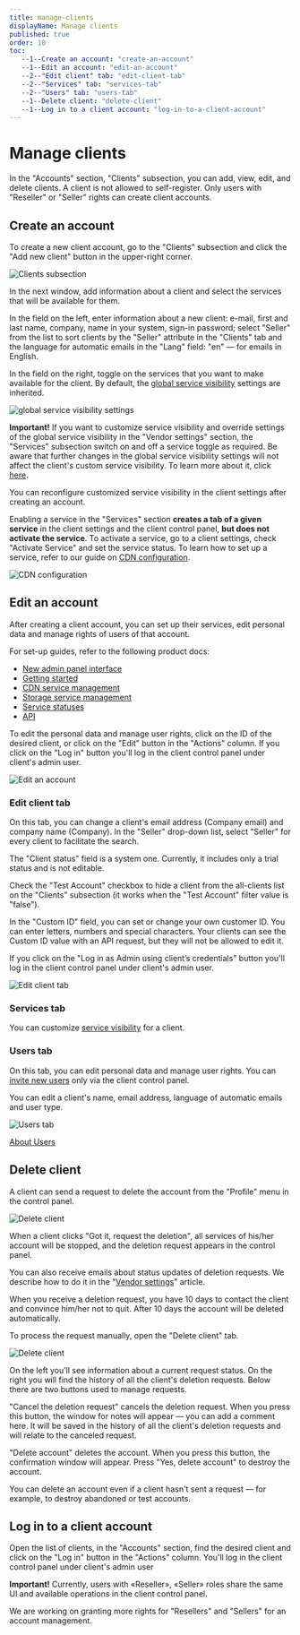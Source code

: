 ```yaml
---
title: manage-clients
displayName: Manage clients
published: true
order: 10
toc:
   --1--Create an account: "create-an-account"
   --1--Edit an account: "edit-an-account"
   --2--"Edit client" tab: "edit-client-tab"
   --2--"Services" tab: "services-tab"
   --2--"Users" tab: "users-tab"
   --1--Delete client: "delete-client"
   --1--Log in to a client account: "log-in-to-a-client-account"
---
```

# Manage clients

In the "Accounts" section, "Clients" subsection, you can add, view, edit, and delete clients. A client is not allowed to self-register. Only users with "Reseller" or "Seller" rights can create client accounts.

## Create an account

To create a new client account, go to the "Clients" subsection and click the "Add new client" button in the upper-right corner. 

<img src="https://assets.gcore.pro/docs/reseller-support/manuals/manage-clients/add-new-client-10.png" alt="Clients subsection ">

In the next window, add information about a client and select the services that will be available for them.

In the field on the left, enter information about a new client: e-mail, first and last name, company, name in your system, sign-in password; select "Seller" from the list to sort clients by the "Seller" attribute in the "Clients" tab and the language for automatic emails in the "Lang" field: "en" — for emails in English.

In the field on the right, toggle on the services that you want to make available for the client. By default, the <a href="https://gcore.com/docs/reseller-support/manuals/configure-global-visibility " target="_blank">global service visibility</a> settings are inherited.  

<img src="https://assets.gcore.pro/docs/reseller-support/manuals/manage-clients/list-of-services-20.png" alt="global service visibility settings">

**Important!** If you want to customize service visibility and override settings of the global service visibility in the "Vendor settings" section, the "Services" subsection switch on and off a service toggle as required. Be aware that further changes in the global service visibility settings will not affect the client's custom service visibility. To learn more about it, click <a href="https://gcore.com/docs/reseller-support/manuals/configure-personal-visibility " target="_blank">here</a>. 

You can reconfigure customized service visibility in the client settings after creating an account.

Enabling a service in the "Services" section **creates a tab of a given service** in the client settings and the client control panel, **but does not activate the service**. To activate a service, go to a client settings, check "Activate Service" and set the service status. To learn how to set up a service, refer to our guide on <a href="https://gcore.com/docs/reseller-support/cdn-service-management" target="_blank">CDN configuration</a>.

<img src="https://assets.gcore.pro/docs/reseller-support/manuals/manage-clients/cdn-settings-30.png" alt=" CDN configuration">

## Edit an account

After creating a client account, you can set up their services, edit personal data and manage rights of users of that account.

For set-up guides, refer to the following product docs:

- <a href="https://gcore.com/docs/reseller-support/new-admin-panel-interface" target="_blank">New admin panel interface</a>
- <a href="https://gcore.com/docs/reseller-support/getting-started" target="_blank">Getting started</a>
- <a href="https://gcore.com/docs/reseller-support/cdn-service-management" target="_blank">CDN service management</a>
- <a href="https://gcore.com/docs/reseller-support/storage-service-management" target="_blank">Storage service management</a>
- <a href="https://gcore.com/docs/reseller-support/service-statuses" target="_blank">Service statuses</a>
- <a href="https://gcore.com/docs/reseller-support/api" target="_blank">API</a>

To edit the personal data and manage user rights, click on the ID of the desired client, or click on the "Edit" button in the "Actions" сolumn. If you click on the "Log in" button you'll log in the client control panel under client's admin user. 

<img src="https://assets.gcore.pro/docs/reseller-support/manuals/manage-clients/edit-account-40.png" alt="Edit an account">

### Edit client tab

On this tab, you can change a client's email address (Company email) and company name (Company).  In the "Seller" drop-down list, select "Seller" for every client to facilitate the search. 

The "Client status" field is a system one. Currently, it includes only a trial status and is not editable. 

Check the "Test Account" checkbox to hide a client from the all-clients list on the "Clients" subsection (it works when the "Test Account" filter value is "false").

In the "Custom ID" field, you can set or change your own customer ID. You can enter letters, numbers and special characters. Your clients can see the Custom ID value with an API request, but they will not be allowed to edit it. 

If you click on the "Log in as Admin using client’s credentials" button you'll log in the client control panel under client's admin user.

<img src="https://assets.gcore.pro/docs/reseller-support/manuals/manage-clients/edit-client-50.png" alt="Edit client tab">

### Services tab

You can customize <a href="https://gcore.com/docs/reseller-support/manuals/configure-personal-visibility" target="_blank">service visibility</a> for a client.

### Users tab

On this tab, you can edit personal data and manage user rights. You can <a href="https://gcore.com/docs/account-settings/users/add-edit-or-delete-an-invited-user" target="_blank">invite new users</a> only via the client control panel.

You can edit a client's name, email address, language of automatic emails and user type.

<img src="https://assets.gcore.pro/docs/reseller-support/manuals/manage-clients/edit-user-60.png" alt="Users tab">

<a href="https://gcore.com/docs/account-settings/users/about-users" target="_blank">About Users</a>

## Delete client

A client can send a request to delete the account from the "Profile" menu in the control panel.

<img src="https://assets.gcore.pro/docs/reseller-support/manuals/manage-clients/delete-account-70.png" alt="Delete client">

When a client clicks "Got it, request the deletion", all services of his/her account will be stopped, and the deletion request appears in the control panel. 

You can also receive emails about status updates of deletion requests. We describe how to do it in the "<a href="https://gcore.com/docs/reseller-support/manuals/vendor-settings" target="_blank">Vendor settings</a>" article.

When you receive a deletion request, you have 10 days to contact the client and convince him/her not to quit. After 10 days the account will be deleted automatically. 

To process the request manually, open the "Delete client" tab.

<img src="https://assets.gcore.pro/docs/reseller-support/manuals/manage-clients/confirmation-deletion-80.png" alt="Delete client">

On the left you'll see information about a current request status. On the right you will find the history of all the client's deletion requests. Below there are two buttons used to manage requests.

"Cancel the deletion request" cancels the deletion request. When you press this button, the window for notes will appear — you can add a comment here. It will be saved in the history of all the client's deletion requests and will relate to the canceled request. 

"Delete account" deletes the account. When you press this button, the confirmation window will appear. Press "Yes, delete account" to destroy the account. 

You can delete an account even if a client hasn't sent a request — for example, to destroy abandoned or test accounts. 

## Log in to a client account

Open the list of clients, in the "Accounts" section, find the desired client and click on the "Log in" button in the "Actions" сolumn.  You'll log in the client control panel under client's admin user

**Important!**  Currently, users with «Reseller», «Seller» roles share the same UI and available operations in the client control panel.  

We are working on granting more rights for "Resellers" and "Sellers" for an account management.
